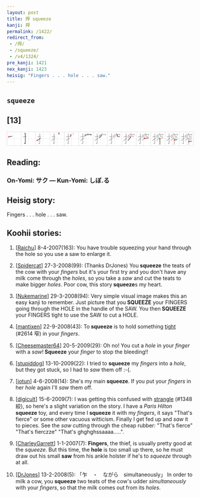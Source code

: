 ```yaml
---
layout: post
title: 搾 squeeze
kanji: 搾
permalink: /1422/
redirect_from:
 - /搾/
 - /squeeze/
 - /v4/1324/
pre_kanji: 1421
nex_kanji: 1423
heisig: "Fingers . . . hole . . . saw."
---
```


## `squeeze`

## [13]

<div class="stroke"><img src="../images/E690BE.png" /></div>

## Reading:

### On-Yomi: サク &mdash; Kun-Yomi: しぼ.る

## Heisig story:

Fingers . . . hole . . . saw.

## Koohii stories:

1) [<a href="http://kanji.koohii.com/profile/Raichu">Raichu</a>] 8-4-2007(163): You have trouble squeezing your hand through the hole so you use a saw to enlarge it.

2) [<a href="http://kanji.koohii.com/profile/Spidercat">Spidercat</a>] 27-3-2008(99): (Thanks DrJones) You<strong> squeeze</strong> the teats of the cow with your <em>fingers</em> but it&#039;s your first try and you don&#039;t have any milk come through the <em>holes</em>, so you take a <em>saw</em> and cut the teats to make bigger <em>holes</em>. Poor cow, this story<strong> squeeze</strong>s my heart.

3) [<a href="http://kanji.koohii.com/profile/Nukemarine">Nukemarine</a>] 29-3-2008(94): Very simple visual image makes this an easy kanji to remember. Just picture that you<strong> SQUEEZE</strong> your FINGERS going through the HOLE in the handle of the SAW. You then<strong> SQUEEZE</strong> your FINGERS tight to use the SAW to cut a HOLE.

4) [<a href="http://kanji.koohii.com/profile/mantixen">mantixen</a>] 22-9-2008(43): To<strong> squeeze</strong> is to hold something <a href="../v4/2614">tight</a> (#2614 窄) in your <em>fingers</em>.

5) [<a href="http://kanji.koohii.com/profile/Cheesemaster64">Cheesemaster64</a>] 20-5-2009(29): Oh no! You cut a <em>hole</em> in your <em>finger</em> with a <em>saw</em>!<strong> Squeeze</strong> your <em>finger</em> to stop the bleeding!!

6) [<a href="http://kanji.koohii.com/profile/stupiddog">stupiddog</a>] 13-10-2009(22): I tried to <strong>squeeze</strong> my <em>fingers</em> into a <em>hole</em>, but they got stuck, so I had to <em>saw</em> them off :-(.

7) [<a href="http://kanji.koohii.com/profile/jotun">jotun</a>] 4-6-2008(14): She&#039;s my main<strong> squeeze</strong>. If you put your <em>fingers</em> in her <em>hole</em> again I&#039;ll <em>saw</em> them off.

8) [<a href="http://kanji.koohii.com/profile/digicult">digicult</a>] 15-6-2009(7): I was getting this confused with <a href="../v4/1348">strangle</a> (#1348 絞), so here&#039;s a slight variation on the story. I have a <em>Paris Hilton</em><strong> squeeze</strong> toy, and every time I<strong> squeeze</strong> it with my <em>fingers</em>, it says &quot;That&#039;s fierce&quot; or some other vacuous witticism. Finally I get fed up and <em>saw</em> it to pieces. See the <em>saw</em> cutting through the cheap rubber: &quot;That&#039;s fierce&quot; &quot;That&#039;s fierczze&quot; &quot;That&#039;s ghghghssaaaa.....&quot;.

9) [<a href="http://kanji.koohii.com/profile/CharleyGarrett">CharleyGarrett</a>] 1-1-2007(7): <strong>Fingers</strong>, the thief, is usually pretty good at the <em>squeeze</em>. But this time, the <strong>hole</strong> is too small up there, so he must draw out his small <strong>saw</strong> from his ankle holster if he&#039;s to <em>squeeze</em> through at all.

10) [<a href="http://kanji.koohii.com/profile/DrJones">DrJones</a>] 13-2-2008(5): 「乍　・　ながら　simultaneously」 In order to milk a cow, you<strong> squeeze</strong> two teats of the cow&#039;s udder <em>simultaneously</em> with your <em>fingers</em>, so that the milk comes out from its <em>holes</em>.
